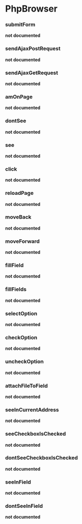 # PhpBrowser
### submitForm

__not documented__
### sendAjaxPostRequest

__not documented__
### sendAjaxGetRequest

__not documented__
### amOnPage

__not documented__
### dontSee

__not documented__
### see

__not documented__
### click

__not documented__
### reloadPage

__not documented__
### moveBack

__not documented__
### moveForward

__not documented__
### fillField

__not documented__
### fillFields

__not documented__
### selectOption

__not documented__
### checkOption

__not documented__
### uncheckOption

__not documented__
### attachFileToField

__not documented__
### seeInCurrentAddress

__not documented__
### seeCheckboxIsChecked

__not documented__
### dontSeeCheckboxIsChecked

__not documented__
### seeInField

__not documented__
### dontSeeInField

__not documented__
